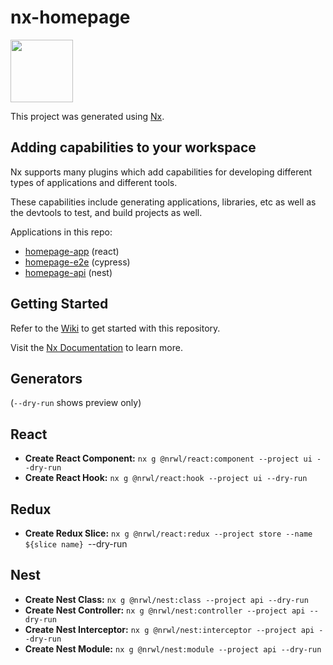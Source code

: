 # nx-homepage

<p href="https://nx.dev"><img src="https://raw.githubusercontent.com/nrwl/nx/master/images/nx-logo.png" width="100"></p>

This project was generated using [Nx](https://nx.dev).

## Adding capabilities to your workspace

Nx supports many plugins which add capabilities for developing different types of applications and different tools.

These capabilities include generating applications, libraries, etc as well as the devtools to test, and build projects as well.

Applications in this repo:

- [homepage-app](apps/homepage-app/README.md) (react)
- [homepage-e2e](apps/homepage-e2e/README.md) (cypress)
- [homepage-api](apps/homepage-api/README.md) (nest)

## Getting Started

Refer to the [Wiki](https://github.com/wobo-tyleraudette/nx-homepage/wiki/Getting-Started) to get started with this repository.

Visit the [Nx Documentation](https://nx.dev) to learn more.

## Generators

(`--dry-run` shows preview only)

## React

- **Create React Component:** `nx g @nrwl/react:component --project ui --dry-run`
- **Create React Hook:** `nx g @nrwl/react:hook --project ui --dry-run`

## Redux

- **Create Redux Slice:** `nx g @nrwl/react:redux --project store --name ${slice name} `--dry-run

## Nest

- **Create Nest Class:** `nx g @nrwl/nest:class --project api --dry-run`
- **Create Nest Controller:** `nx g @nrwl/nest:controller --project api --dry-run`
- **Create Nest Interceptor:** `nx g @nrwl/nest:interceptor --project api --dry-run`
- **Create Nest Module:** `nx g @nrwl/nest:module --project api --dry-run`
